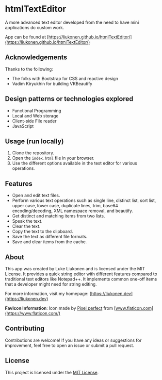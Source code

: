 # htmlTextEditor

A more advanced text editor developed from the need to have mini applications do custom work.

App can be found at [https://liukonen.github.io/htmlTextEditor/](https://liukonen.github.io/htmlTextEditor/)

## Acknowledgements

Thanks to the following:

- The folks with Bootstrap for CSS and reactive design
- Vadim Kiryukhin for building VKBeautify

## Design patterns or technologies explored

- Functional Programming
- Local and Web storage
- Client-side File reader
- JavaScript

## Usage (run locally)

1. Clone the repository.
2. Open the `index.html` file in your browser.
3. Use the different options available in the text editor for various operations.

## Features

- Open and edit text files.
- Perform various text operations such as single line, distinct list, sort list, upper case, lower case, duplicate lines, trim, base64 encoding/decoding, XML namespace removal, and beautify.
- Get distinct and matching items from two lists.
- Speak the text.
- Clear the text.
- Copy the text to the clipboard.
- Save the text as different file formats.
- Save and clear items from the cache.

## About

This app was created by Luke Liukonen and is licensed under the MIT License. It provides a quick string editor with different features compared to traditional text editors like Notepad++. It implements common one-off items that a developer might need for string editing.

For more information, visit my homepage: [https://liukonen.dev](https://liukonen.dev)

**FavIcon Information**: Icon made by [Pixel perfect](https://icon54.com/) from [www.flaticon.com](https://www.flaticon.com/)


## Contributing

Contributions are welcome! If you have any ideas or suggestions for improvement, feel free to open an issue or submit a pull request.

## License

This project is licensed under the [MIT License](LICENSE).
